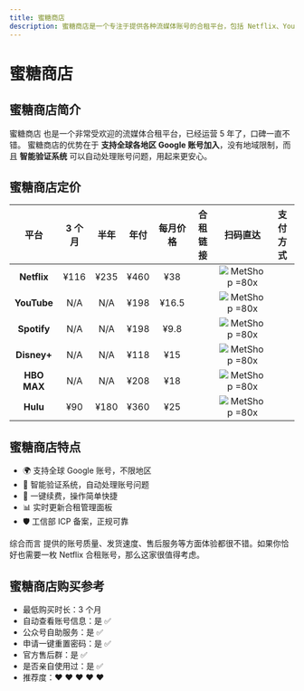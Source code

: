 ```yaml
---
title: 蜜糖商店
description: 蜜糖商店是一个专注于提供各种流媒体账号的合租平台，包括 Netflix、YouTube、Spotify、Disney+ 等。
---
```


# 蜜糖商店

## 蜜糖商店简介

蜜糖商店 也是一个非常受欢迎的流媒体合租平台，已经运营 5 年了，口碑一直不错。 蜜糖商店的优势在于 **支持全球各地区 Google 账号加入**，没有地域限制，而且 **智能验证系统** 可以自动处理账号问题，用起来更安心。

## 蜜糖商店定价 <Badge text="优惠码: theomt" />

|    平台     | 3 个月 | 半年 | 年付 | 每月价格 |                                 合租链接                                  |                        扫码直达                        |                                     支付方式                                     |
| :---------: | :----: | :--: | :--: | :------: | :-----------------------------------------------------------------------: | :----------------------------------------------------: | :------------------------------------------------------------------------------: |
| **Netflix** |  ¥116  | ¥235 | ¥460 |   ¥38    | <Pill name="立即购买" link="https://itheo.top/metshop" rel="sponsored" /> | ![MetShop =80x](https://i.theojs.cn/docs/MetShop.webp) | <iconify-icon icon="bi:alipay" width="24" style="color: #1677FF"></iconify-icon> |
| **YouTube** |  N/A   | N/A  | ¥198 |  ¥16.5   | <Pill name="立即购买" link="https://itheo.top/metshop" rel="sponsored" /> | ![MetShop =80x](https://i.theojs.cn/docs/MetShop.webp) | <iconify-icon icon="bi:alipay" width="24" style="color: #1677FF"></iconify-icon> |
| **Spotify** |  N/A   | N/A  | ¥198 |   ¥9.8   | <Pill name="立即购买" link="https://itheo.top/metshop" rel="sponsored" /> | ![MetShop =80x](https://i.theojs.cn/docs/MetShop.webp) | <iconify-icon icon="bi:alipay" width="24" style="color: #1677FF"></iconify-icon> |
| **Disney+** |  N/A   | N/A  | ¥118 |   ¥15    | <Pill name="立即购买" link="https://itheo.top/metshop" rel="sponsored" /> | ![MetShop =80x](https://i.theojs.cn/docs/MetShop.webp) | <iconify-icon icon="bi:alipay" width="24" style="color: #1677FF"></iconify-icon> |
| **HBO MAX** |  N/A   | N/A  | ¥208 |   ¥18    | <Pill name="立即购买" link="https://itheo.top/metshop" rel="sponsored" /> | ![MetShop =80x](https://i.theojs.cn/docs/MetShop.webp) | <iconify-icon icon="bi:alipay" width="24" style="color: #1677FF"></iconify-icon> |
|  **Hulu**   |  ¥90   | ¥180 | ¥360 |   ¥25    | <Pill name="立即购买" link="https://itheo.top/metshop" rel="sponsored" /> | ![MetShop =80x](https://i.theojs.cn/docs/MetShop.webp) | <iconify-icon icon="bi:alipay" width="24" style="color: #1677FF"></iconify-icon> |

## 蜜糖商店特点

- 🌍 支持全球 Google 账号，不限地区
- 🤖 智能验证系统，自动处理账号问题
- 🔄 一键续费，操作简单快捷
- 📊 实时更新合租管理面板
- 🛡️ 工信部 ICP 备案，正规可靠

综合而言 <Pill name="蜜糖商店" link="https://itheo.top/metshop" image="https://metshop.cn/img/simpLogo.1b5c58e1.png" alt="蜜糖商店图标" rel="sponsored" /> 提供的账号质量、发货速度、售后服务等方面体验都很不错。如果你恰好也需要一枚 Netflix 合租账号，那么这家很值得考虑。

## 蜜糖商店购买参考

- 最低购买时长：3 个月
- 自动查看账号信息：是 ✅
- 公众号自助服务：是 ✅
- 申请一键重置密码：是 ✅
- 官方售后群：是 ✅
- 是否亲自使用过：是 ✅
- 推荐度：❤ ❤ ❤ ❤ ❤
